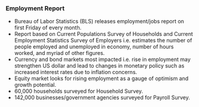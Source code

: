 ### Employment Report

- Bureau of Labor Statistics (BLS) releases employment/jobs report on first Friday of every month.
- Report based on Current Populations Survey of Households and Current Employment Statistics Survey of Employers i.e. estimates the number of people employed and unemployed in economy, number of hours worked, and myriad of other figures.
- Currency and bond markets most impacted i.e. rise in employment may strengthen US dollar and lead to changes in monetary policy such as increased interest rates due to inflation concerns.
- Equity market looks for rising employment as a gauge of optimism and growth potential.
- 60,000 households surveyed for Household Survey.
- 142,000 businesses/government agencies surveyed for Payroll Survey.
